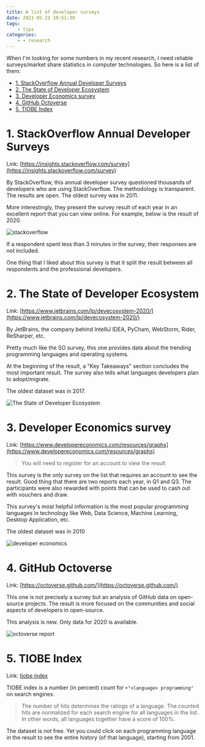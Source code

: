 ```yaml
---
title: A list of developer surveys
date: 2021-05-22 19:51:39
tags:
    - tips
categories:
    - - research
---
```


When I'm looking for some numbers in my recent research, I need reliable surveys/market share statistics in computer technologies. So here is a list of them:

<!--more-->

<!-- TOC -->

- [1. StackOverflow Annual Developer Surveys](#1-stackoverflow-annual-developer-surveys)
- [2. The State of Developer Ecosystem](#2-the-state-of-developer-ecosystem)
- [3. Developer Economics survey](#3-developer-economics-survey)
- [4. GitHub Octoverse](#4-github-octoverse)
- [5. TIOBE Index](#5-tiobe-index)

<!-- /TOC -->

# 1. StackOverflow Annual Developer Surveys
<a id="markdown-stackoverflow-annual-developer-surveys" name="stackoverflow-annual-developer-surveys"></a>

Link: [https://insights.stackoverflow.com/survey](https://insights.stackoverflow.com/survey)

By StackOverflow, this annual developer survey questioned thousands of developers who are using StackOverflow. The methodology is transparent. The results are open. The oldest survey was in 2011.

More interestingly, they present the survey result of each year in an excellent report that you can view online. For example, below is the result of 2020.

![stackoverflow](https://i.imgur.com/7ZnU7u8.png)

If a respondent spent less than 3 minutes in the survey, their responses are not included.

One thing that I liked about this survey is that it split the result between all respondents and the professional developers.

# 2. The State of Developer Ecosystem
<a id="markdown-the-state-of-developer-ecosystem" name="the-state-of-developer-ecosystem"></a>

Link: [https://www.jetbrains.com/lp/devecosystem-2020/](https://www.jetbrains.com/lp/devecosystem-2020/)

By JetBrains, the company behind IntelliJ IDEA, PyCham, WebStorm, Rider, ReSharper, etc.

Pretty much like the SO survey, this one provides data about the trending programming languages and operating systems.

At the beginning of the result, a "Key Takeaways" section concludes the most important result. The survey also tells what languages developers plan to adopt/migrate.

The oldest dataset was in 2017.

![The State of Developer Ecosystem](https://i.imgur.com/6JfLlY0.png)

# 3. Developer Economics survey
<a id="markdown-developer-economics-survey" name="developer-economics-survey"></a>

Link: [https://www.developereconomics.com/resources/graphs](https://www.developereconomics.com/resources/graphs)

> You will need to register for an account to view the result

This survey is the only survey on the list that requires an account to see the result. Good thing that there are two reports each year, in Q1 and Q3. The participants were also rewarded with points that can be used to cash out with vouchers and draw.

This survey's most helpful information is the most popular programming languages in technology like Web, Data Science, Machine Learning, Desktop Application, etc.

The oldest dataset was in 2010

![developer economics](https://i.imgur.com/B9JrPVf.png)

# 4. GitHub Octoverse
<a id="markdown-github-octoverse" name="github-octoverse"></a>

Link: [https://octoverse.github.com/](https://octoverse.github.com/)

This one is not precisely a survey but an analysis of GitHub data on open-source projects. The result is more focused on the communities and social aspects of developers in open-source.

This analysis is new. Only data for 2020 is available.

![octoverse report](https://octoverse.github.com/assets/images/social-card-2020.png)

# 5. TIOBE Index
<a id="markdown-tiobe-index" name="tiobe-index"></a>

Link: [tiobe index](https://www.tiobe.com/tiobe-index/)

TIOBE index is a number (in percent) count for `+"<language> programming"` on search engines.

> The number of hits determines the ratings of a language. The counted hits are normalized for each search engine for all languages in the list. In other words, all languages together have a score of 100%.

The dataset is not free. Yet you could click on each programming language in the result to see the entire history (of that language), starting from 2001.